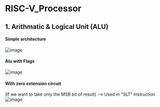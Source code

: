 # RISC-V_Processor

## 1. Arithmatic & Logical Unit (ALU)

#### Simple architecture
![image](https://github.com/Sourav365/RISC-V_Processor/assets/49667585/ca687a0f-ee1b-4f52-add8-b62f3933aeb9)

#### Alu with Flags
![image](https://github.com/Sourav365/RISC-V_Processor/assets/49667585/9bfbe2a7-dcd9-416a-bcc1-fcef51ff127a)

#### With zero extension circuit
(If we want to take only the MSB bit of result) --> Used in "SLT" Instruction
![image](https://github.com/Sourav365/RISC-V_Processor/assets/49667585/f28a2d3f-61dd-447f-8f19-ffe0e02783ac)

